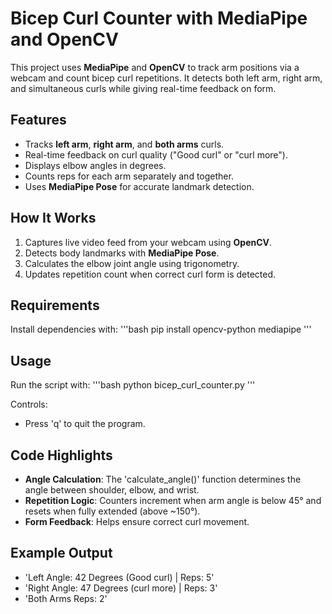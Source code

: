 # Bicep Curl Counter with MediaPipe and OpenCV

This project uses **MediaPipe** and **OpenCV** to track arm positions via a webcam and count bicep curl repetitions. It detects both left arm, right arm, and simultaneous curls while giving real-time feedback on form.

## Features
- Tracks **left arm**, **right arm**, and **both arms** curls.
- Real-time feedback on curl quality ("Good curl" or "curl more").
- Displays elbow angles in degrees.
- Counts reps for each arm separately and together.
- Uses **MediaPipe Pose** for accurate landmark detection.

## How It Works
1. Captures live video feed from your webcam using **OpenCV**.
2. Detects body landmarks with **MediaPipe Pose**.
3. Calculates the elbow joint angle using trigonometry.
4. Updates repetition count when correct curl form is detected.

## Requirements
Install dependencies with:
'''bash
pip install opencv-python mediapipe
'''

## Usage
Run the script with:
'''bash
python bicep_curl_counter.py
'''

Controls:
- Press 'q' to quit the program.

## Code Highlights
- **Angle Calculation**: The 'calculate_angle()' function determines the angle between shoulder, elbow, and wrist.
- **Repetition Logic**: Counters increment when arm angle is below 45° and resets when fully extended (above ~150°).
- **Form Feedback**: Helps ensure correct curl movement.

## Example Output
- 'Left Angle: 42 Degrees (Good curl) | Reps: 5'
- 'Right Angle: 47 Degrees (curl more) | Reps: 3'
- 'Both Arms Reps: 2'

